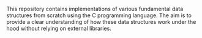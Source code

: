 This repository contains implementations of various fundamental data structures from scratch using the C programming language. The aim is to provide a clear understanding of how these data structures work under the hood without relying on external libraries.
